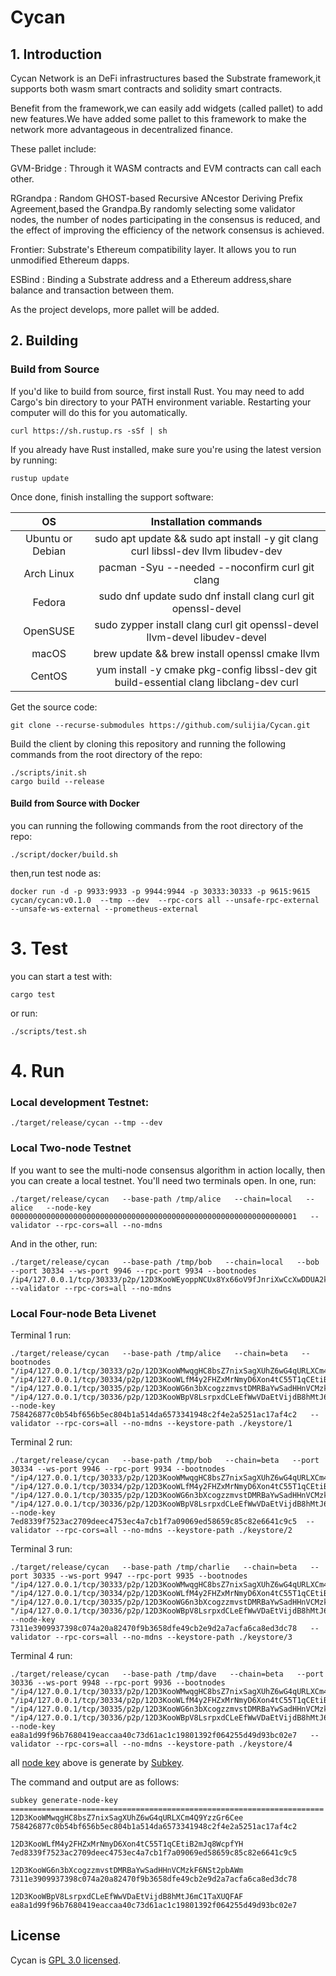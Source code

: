 # Cycan

## 1. Introduction

Cycan Network is an DeFi infrastructures  based the Substrate framework,it supports both wasm smart contracts and solidity smart contracts.

Benefit from the framework,we can easily add widgets (called pallet) to add new features.We have added some pallet to this framework to make the network more advantageous in decentralized finance.

These pallet include:

GVM-Bridge : Through it WASM contracts and EVM contracts can call each other.

RGrandpa : Random GHOST-based Recursive ANcestor Deriving Prefix Agreement,based the Grandpa.By randomly selecting some validator nodes, the number of nodes participating in the consensus is reduced, and the effect of improving the efficiency of the network consensus is achieved.

Frontier: Substrate's Ethereum compatibility layer. It allows you to run unmodified Ethereum dapps.

ESBind : Binding a Substrate address and a Ethereum address,share balance and transaction between them.

As the project develops, more pallet will be added.

## 2. Building

### Build from Source

If you'd like to build from source, first install Rust. You may need to add Cargo's bin directory to your PATH environment variable. Restarting your computer will do this for you automatically.

```
curl https://sh.rustup.rs -sSf | sh
```

If you already have Rust installed, make sure you're using the latest version by running:

```
rustup update
```

Once done, finish installing the support software:

|        OS        |                    Installation commands                     |
| :--------------: | :----------------------------------------------------------: |
| Ubuntu or Debian | sudo apt update && sudo apt install -y git clang curl libssl-dev llvm libudev-dev |
|    Arch Linux    |       pacman -Syu --needed --noconfirm curl git clang        |
|      Fedora      | sudo dnf update sudo dnf install clang curl git openssl-devel |
|     OpenSUSE     | sudo zypper install clang curl git openssl-devel llvm-devel libudev-devel |
|      macOS       |        brew update && brew install openssl cmake llvm        |
|      CentOS      | yum install -y cmake pkg-config libssl-dev git build-essential clang libclang-dev curl |

Get the source code:

```
git clone --recurse-submodules https://github.com/sulijia/Cycan.git
```

Build the client by cloning this repository and running the following commands from the root directory of the repo:

```
./scripts/init.sh
cargo build --release
```

#### Build from Source with Docker

you can running the following commands from the root directory of the repo:

```
./script/docker/build.sh
```

then,run test node as:

```
docker run -d -p 9933:9933 -p 9944:9944 -p 30333:30333 -p 9615:9615 cycan/cycan:v0.1.0  --tmp --dev  --rpc-cors all --unsafe-rpc-external --unsafe-ws-external --prometheus-external
```

# 3. Test

you can start a test with: 

```
cargo test
```

or run:

```
./scripts/test.sh
```

# 4. Run

### Local development Testnet:

```
./target/release/cycan --tmp --dev
```

### Local Two-node Testnet

If you want to see the multi-node consensus algorithm in action locally, then you can create a local testnet. You'll need two terminals open. In one, run:

```
./target/release/cycan   --base-path /tmp/alice   --chain=local   --alice   --node-key 0000000000000000000000000000000000000000000000000000000000000001   --validator --rpc-cors=all --no-mdns
```

And in the other, run:

```
./target/release/cycan   --base-path /tmp/bob   --chain=local   --bob   --port 30334 --ws-port 9946 --rpc-port 9934 --bootnodes /ip4/127.0.0.1/tcp/30333/p2p/12D3KooWEyoppNCUx8Yx66oV9fJnriXwCcXwDDUA2kj6vnc6iDEp   --validator --rpc-cors=all --no-mdns
```

### Local Four-node Beta Livenet

Terminal 1 run:

```
./target/release/cycan   --base-path /tmp/alice   --chain=beta   --bootnodes "/ip4/127.0.0.1/tcp/30333/p2p/12D3KooWMwqgHC8bsZ7nixSagXUhZ6wG4qURLXCm4Q9YzzGr6Cee" "/ip4/127.0.0.1/tcp/30334/p2p/12D3KooWLfM4y2FHZxMrNmyD6Xon4tC55T1qCEtiB2mJq8WcpfYH" "/ip4/127.0.0.1/tcp/30335/p2p/12D3KooWG6n3bXcogzzmvstDMRBaYwSadHHnVCMzkF6NSt2pbAWm" "/ip4/127.0.0.1/tcp/30336/p2p/12D3KooWBpV8LsrpxdCLeEfWwVDaEtVijdB8hMtJ6mC1TaXUQFAF" --node-key 758426877c0b54bf656b5ec804b1a514da6573341948c2f4e2a5251ac17af4c2   --validator --rpc-cors=all --no-mdns --keystore-path ./keystore/1
```

Terminal 2 run:

```
./target/release/cycan   --base-path /tmp/bob   --chain=beta   --port 30334 --ws-port 9946 --rpc-port 9934 --bootnodes "/ip4/127.0.0.1/tcp/30333/p2p/12D3KooWMwqgHC8bsZ7nixSagXUhZ6wG4qURLXCm4Q9YzzGr6Cee" "/ip4/127.0.0.1/tcp/30334/p2p/12D3KooWLfM4y2FHZxMrNmyD6Xon4tC55T1qCEtiB2mJq8WcpfYH" "/ip4/127.0.0.1/tcp/30335/p2p/12D3KooWG6n3bXcogzzmvstDMRBaYwSadHHnVCMzkF6NSt2pbAWm" "/ip4/127.0.0.1/tcp/30336/p2p/12D3KooWBpV8LsrpxdCLeEfWwVDaEtVijdB8hMtJ6mC1TaXUQFAF" --node-key 7ed8339f7523ac2709deec4753ec4a7cb1f7a09069ed58659c85c82e6641c9c5  --validator --rpc-cors=all --no-mdns --keystore-path ./keystore/2
```

Terminal 3 run:

```
./target/release/cycan   --base-path /tmp/charlie   --chain=beta   --port 30335 --ws-port 9947 --rpc-port 9935 --bootnodes "/ip4/127.0.0.1/tcp/30333/p2p/12D3KooWMwqgHC8bsZ7nixSagXUhZ6wG4qURLXCm4Q9YzzGr6Cee" "/ip4/127.0.0.1/tcp/30334/p2p/12D3KooWLfM4y2FHZxMrNmyD6Xon4tC55T1qCEtiB2mJq8WcpfYH" "/ip4/127.0.0.1/tcp/30335/p2p/12D3KooWG6n3bXcogzzmvstDMRBaYwSadHHnVCMzkF6NSt2pbAWm" "/ip4/127.0.0.1/tcp/30336/p2p/12D3KooWBpV8LsrpxdCLeEfWwVDaEtVijdB8hMtJ6mC1TaXUQFAF" --node-key 7311e3909937398c074a20a82470f9b3658dfe49cb2e9d2a7acfa6ca8ed3dc78   --validator --rpc-cors=all --no-mdns --keystore-path ./keystore/3
```

Terminal 4 run:

```
./target/release/cycan   --base-path /tmp/dave   --chain=beta   --port 30336 --ws-port 9948 --rpc-port 9936 --bootnodes "/ip4/127.0.0.1/tcp/30333/p2p/12D3KooWMwqgHC8bsZ7nixSagXUhZ6wG4qURLXCm4Q9YzzGr6Cee" "/ip4/127.0.0.1/tcp/30334/p2p/12D3KooWLfM4y2FHZxMrNmyD6Xon4tC55T1qCEtiB2mJq8WcpfYH" "/ip4/127.0.0.1/tcp/30335/p2p/12D3KooWG6n3bXcogzzmvstDMRBaYwSadHHnVCMzkF6NSt2pbAWm" "/ip4/127.0.0.1/tcp/30336/p2p/12D3KooWBpV8LsrpxdCLeEfWwVDaEtVijdB8hMtJ6mC1TaXUQFAF" --node-key ea8a1d99f96b7680419eaccaa40c73d61ac1c19801392f064255d49d93bc02e7   --validator --rpc-cors=all --no-mdns --keystore-path ./keystore/4
```

all [node key](https://docs.substrate.io/tutorials/v3/private-network/) above is generate by [Subkey](https://docs.substrate.io/v3/tools/subkey/).

The command and output are as follows:

```
subkey generate-node-key
======================================================================
12D3KooWMwqgHC8bsZ7nixSagXUhZ6wG4qURLXCm4Q9YzzGr6Cee
758426877c0b54bf656b5ec804b1a514da6573341948c2f4e2a5251ac17af4c2

12D3KooWLfM4y2FHZxMrNmyD6Xon4tC55T1qCEtiB2mJq8WcpfYH
7ed8339f7523ac2709deec4753ec4a7cb1f7a09069ed58659c85c82e6641c9c5

12D3KooWG6n3bXcogzzmvstDMRBaYwSadHHnVCMzkF6NSt2pbAWm
7311e3909937398c074a20a82470f9b3658dfe49cb2e9d2a7acfa6ca8ed3dc78

12D3KooWBpV8LsrpxdCLeEfWwVDaEtVijdB8hMtJ6mC1TaXUQFAF
ea8a1d99f96b7680419eaccaa40c73d61ac1c19801392f064255d49d93bc02e7
```

## License

Cycan is [GPL 3.0 licensed](https://github.com/sulijia/Cycan/blob/master/LICENSE).



